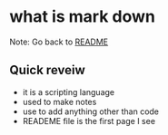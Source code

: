 # what is mark down
Note: Go back to [README](../README.md)
## Quick reveiw
* it is a scripting language
* used to make notes
* use to add anything other than code
* READEME file is the first page I see
